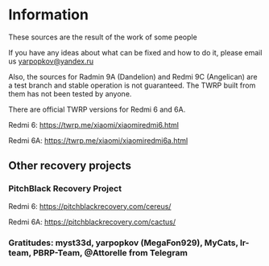 # Information

These sources are the result of the work of some people

If you have any ideas about what can be fixed and how to do it, please email us yarpopkov@yandex.ru

Also, the sources for Radmin 9A (Dandelion) and Redmi 9C (Angelican) are a test branch and stable operation is not guaranteed. The TWRP built from them has not been tested by anyone.

There are official TWRP versions for Redmi 6 and 6A.

Redmi 6: https://twrp.me/xiaomi/xiaomiredmi6.html

Redmi 6A: https://twrp.me/xiaomi/xiaomiredmi6a.html

## Other recovery projects
###  PitchBlack Recovery Project

Redmi 6: https://pitchblackrecovery.com/cereus/

Redmi 6A: https://pitchblackrecovery.com/cactus/


### Gratitudes: myst33d, yarpopkov (MegaFon929), MyCats, lr-team, PBRP-Team, @Attorelle from Telegram
